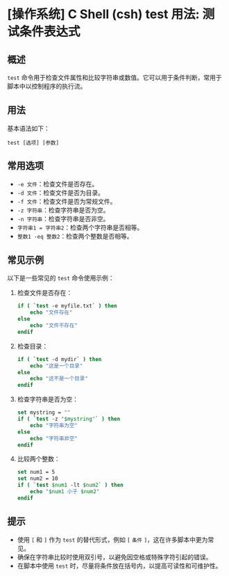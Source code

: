 # [操作系统] C Shell (csh) test 用法: 测试条件表达式

## 概述
`test` 命令用于检查文件属性和比较字符串或数值。它可以用于条件判断，常用于脚本中以控制程序的执行流。

## 用法
基本语法如下：
```
test [选项] [参数]
```

## 常用选项
- `-e 文件`：检查文件是否存在。
- `-d 文件`：检查文件是否为目录。
- `-f 文件`：检查文件是否为常规文件。
- `-z 字符串`：检查字符串是否为空。
- `-n 字符串`：检查字符串是否非空。
- `字符串1 = 字符串2`：检查两个字符串是否相等。
- `整数1 -eq 整数2`：检查两个整数是否相等。

## 常见示例
以下是一些常见的 `test` 命令使用示例：

1. 检查文件是否存在：
   ```csh
   if ( `test -e myfile.txt` ) then
       echo "文件存在"
   else
       echo "文件不存在"
   endif
   ```

2. 检查目录：
   ```csh
   if ( `test -d mydir` ) then
       echo "这是一个目录"
   else
       echo "这不是一个目录"
   endif
   ```

3. 检查字符串是否为空：
   ```csh
   set mystring = ""
   if ( `test -z "$mystring"` ) then
       echo "字符串为空"
   else
       echo "字符串非空"
   endif
   ```

4. 比较两个整数：
   ```csh
   set num1 = 5
   set num2 = 10
   if ( `test $num1 -lt $num2` ) then
       echo "$num1 小于 $num2"
   endif
   ```

## 提示
- 使用 `[` 和 `]` 作为 `test` 的替代形式，例如 `[` `条件` `]`，这在许多脚本中更为常见。
- 确保在字符串比较时使用双引号，以避免因空格或特殊字符引起的错误。
- 在脚本中使用 `test` 时，尽量将条件放在括号内，以提高可读性和可维护性。